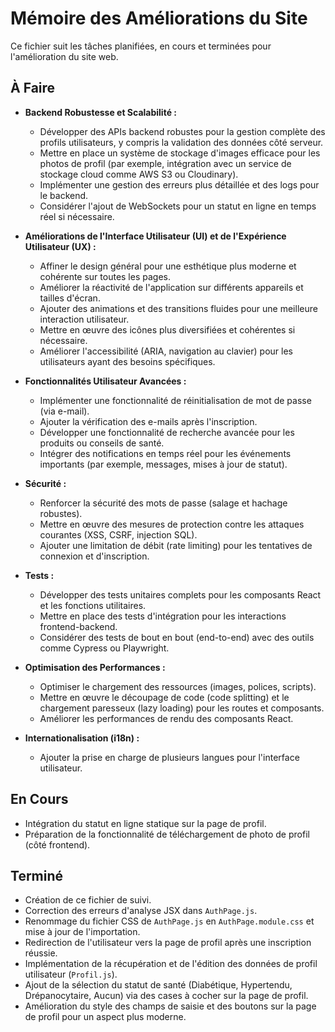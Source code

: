 # Mémoire des Améliorations du Site

Ce fichier suit les tâches planifiées, en cours et terminées pour l'amélioration du site web.

## À Faire

-   **Backend Robustesse et Scalabilité :**
    -   Développer des APIs backend robustes pour la gestion complète des profils utilisateurs, y compris la validation des données côté serveur.
    -   Mettre en place un système de stockage d'images efficace pour les photos de profil (par exemple, intégration avec un service de stockage cloud comme AWS S3 ou Cloudinary).
    -   Implémenter une gestion des erreurs plus détaillée et des logs pour le backend.
    -   Considérer l'ajout de WebSockets pour un statut en ligne en temps réel si nécessaire.

-   **Améliorations de l'Interface Utilisateur (UI) et de l'Expérience Utilisateur (UX) :**
    -   Affiner le design général pour une esthétique plus moderne et cohérente sur toutes les pages.
    -   Améliorer la réactivité de l'application sur différents appareils et tailles d'écran.
    -   Ajouter des animations et des transitions fluides pour une meilleure interaction utilisateur.
    -   Mettre en œuvre des icônes plus diversifiées et cohérentes si nécessaire.
    -   Améliorer l'accessibilité (ARIA, navigation au clavier) pour les utilisateurs ayant des besoins spécifiques.

-   **Fonctionnalités Utilisateur Avancées :**
    -   Implémenter une fonctionnalité de réinitialisation de mot de passe (via e-mail).
    -   Ajouter la vérification des e-mails après l'inscription.
    -   Développer une fonctionnalité de recherche avancée pour les produits ou conseils de santé.
    -   Intégrer des notifications en temps réel pour les événements importants (par exemple, messages, mises à jour de statut).

-   **Sécurité :**
    -   Renforcer la sécurité des mots de passe (salage et hachage robustes).
    -   Mettre en œuvre des mesures de protection contre les attaques courantes (XSS, CSRF, injection SQL).
    -   Ajouter une limitation de débit (rate limiting) pour les tentatives de connexion et d'inscription.

-   **Tests :**
    -   Développer des tests unitaires complets pour les composants React et les fonctions utilitaires.
    -   Mettre en place des tests d'intégration pour les interactions frontend-backend.
    -   Considérer des tests de bout en bout (end-to-end) avec des outils comme Cypress ou Playwright.

-   **Optimisation des Performances :**
    -   Optimiser le chargement des ressources (images, polices, scripts).
    -   Mettre en œuvre le découpage de code (code splitting) et le chargement paresseux (lazy loading) pour les routes et composants.
    -   Améliorer les performances de rendu des composants React.

-   **Internationalisation (i18n) :**
    -   Ajouter la prise en charge de plusieurs langues pour l'interface utilisateur.

## En Cours

-   Intégration du statut en ligne statique sur la page de profil.
-   Préparation de la fonctionnalité de téléchargement de photo de profil (côté frontend).

## Terminé

-   Création de ce fichier de suivi.
-   Correction des erreurs d'analyse JSX dans `AuthPage.js`.
-   Renommage du fichier CSS de `AuthPage.js` en `AuthPage.module.css` et mise à jour de l'importation.
-   Redirection de l'utilisateur vers la page de profil après une inscription réussie.
-   Implémentation de la récupération et de l'édition des données de profil utilisateur (`Profil.js`).
-   Ajout de la sélection du statut de santé (Diabétique, Hypertendu, Drépanocytaire, Aucun) via des cases à cocher sur la page de profil.
-   Amélioration du style des champs de saisie et des boutons sur la page de profil pour un aspect plus moderne.